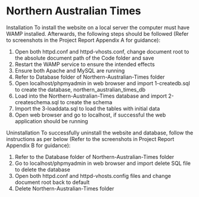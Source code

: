 # Northern Australian Times

Installation
To install the website on a local server the computer must have WAMP installed. Afterwards, the following steps should be followed (Refer to screenshots in the Project Report Appendix A for guidance):
1. Open both httpd.conf and httpd-vhosts.conf, change document root to the absolute document path of the Code folder and save
2. Restart the WAMP service to ensure the intended effects
3. Ensure both Apache and MySQL are running
4. Refer to Database folder of Northern-Australian-Times folder
5. Open localhost/phpmyadmin in web browser and import 1-createdb.sql to create the database, northern_australian_times_db
6. Load into the Northern-Australian-Times database and import 2-createschema.sql to create the schema
7. Import the 3-loaddata.sql to load the tables with initial data
8. Open web browser and go to localhost, if successful the web application should be running

Uninstallation
To successfully uninstall the website and database, follow the instructions as per below (Refer to the screenshots in Project Report Appendix B for guidance):
1. Refer to the Database folder of Northern-Australian-Times folder
2. Go to localhost/phpmyadmin in web browser and import delete SQL file to delete the database
3. Open both httpd.conf and httpd-vhosts.config files and change document root back to default
4. Delete Northern-Australian-Times folder
